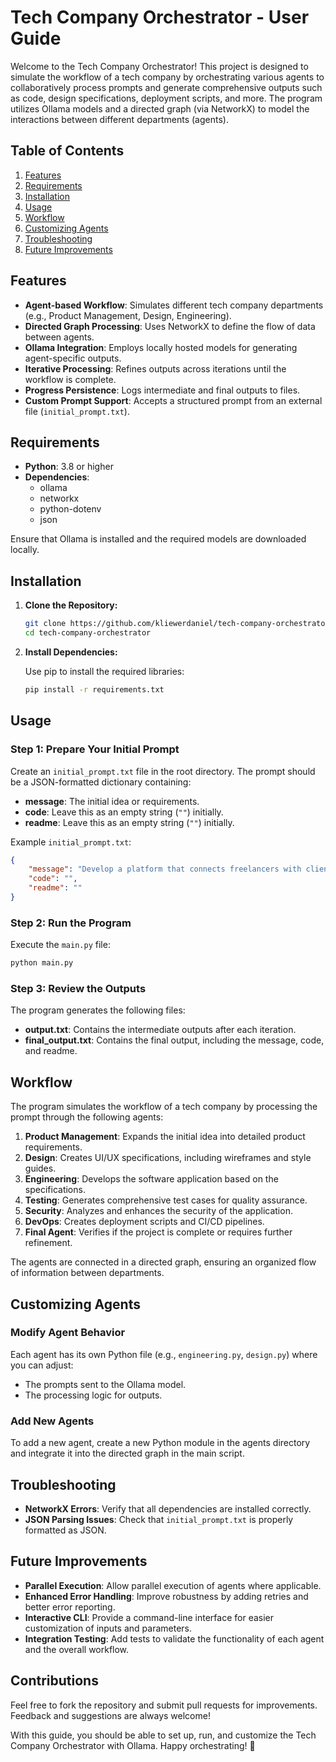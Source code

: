 
# Tech Company Orchestrator - User Guide

Welcome to the Tech Company Orchestrator! This project is designed to simulate the workflow of a tech company by orchestrating various agents to collaboratively process prompts and generate comprehensive outputs such as code, design specifications, deployment scripts, and more. The program utilizes Ollama models and a directed graph (via NetworkX) to model the interactions between different departments (agents).

## Table of Contents

1. [Features](#features)
2. [Requirements](#requirements)
3. [Installation](#installation)
4. [Usage](#usage)
5. [Workflow](#workflow)
6. [Customizing Agents](#customizing-agents)
7. [Troubleshooting](#troubleshooting)
8. [Future Improvements](#future-improvements)

## Features

- **Agent-based Workflow**: Simulates different tech company departments (e.g., Product Management, Design, Engineering).
- **Directed Graph Processing**: Uses NetworkX to define the flow of data between agents.
- **Ollama Integration**: Employs locally hosted models for generating agent-specific outputs.
- **Iterative Processing**: Refines outputs across iterations until the workflow is complete.
- **Progress Persistence**: Logs intermediate and final outputs to files.
- **Custom Prompt Support**: Accepts a structured prompt from an external file (`initial_prompt.txt`).

## Requirements

- **Python**: 3.8 or higher
- **Dependencies**:
  - ollama
  - networkx
  - python-dotenv
  - json

Ensure that Ollama is installed and the required models are downloaded locally.

## Installation

1. **Clone the Repository:**

   ```bash
   git clone https://github.com/kliewerdaniel/tech-company-orchestrator.git
   cd tech-company-orchestrator
   ```

2. **Install Dependencies:**

   Use pip to install the required libraries:

   ```bash
   pip install -r requirements.txt
   ```


## Usage

### Step 1: Prepare Your Initial Prompt

Create an `initial_prompt.txt` file in the root directory. The prompt should be a JSON-formatted dictionary containing:

- **message**: The initial idea or requirements.
- **code**: Leave this as an empty string (`""`) initially.
- **readme**: Leave this as an empty string (`""`) initially.

Example `initial_prompt.txt`:

```json
{
    "message": "Develop a platform that connects freelancers with clients using AI for project matching.",
    "code": "",
    "readme": ""
}
```

### Step 2: Run the Program

Execute the `main.py` file:

```bash
python main.py
```

### Step 3: Review the Outputs

The program generates the following files:

- **output.txt**: Contains the intermediate outputs after each iteration.
- **final_output.txt**: Contains the final output, including the message, code, and readme.

## Workflow

The program simulates the workflow of a tech company by processing the prompt through the following agents:

1. **Product Management**: Expands the initial idea into detailed product requirements.
2. **Design**: Creates UI/UX specifications, including wireframes and style guides.
3. **Engineering**: Develops the software application based on the specifications.
4. **Testing**: Generates comprehensive test cases for quality assurance.
5. **Security**: Analyzes and enhances the security of the application.
6. **DevOps**: Creates deployment scripts and CI/CD pipelines.
7. **Final Agent**: Verifies if the project is complete or requires further refinement.

The agents are connected in a directed graph, ensuring an organized flow of information between departments.

## Customizing Agents

### Modify Agent Behavior

Each agent has its own Python file (e.g., `engineering.py`, `design.py`) where you can adjust:

- The prompts sent to the Ollama model.
- The processing logic for outputs.

### Add New Agents

To add a new agent, create a new Python module in the agents directory and integrate it into the directed graph in the main script.

## Troubleshooting


- **NetworkX Errors**: Verify that all dependencies are installed correctly.
- **JSON Parsing Issues**: Check that `initial_prompt.txt` is properly formatted as JSON.

## Future Improvements

- **Parallel Execution**: Allow parallel execution of agents where applicable.
- **Enhanced Error Handling**: Improve robustness by adding retries and better error reporting.
- **Interactive CLI**: Provide a command-line interface for easier customization of inputs and parameters.
- **Integration Testing**: Add tests to validate the functionality of each agent and the overall workflow.

## Contributions

Feel free to fork the repository and submit pull requests for improvements. Feedback and suggestions are always welcome!

With this guide, you should be able to set up, run, and customize the Tech Company Orchestrator with Ollama. Happy orchestrating! 🎉
